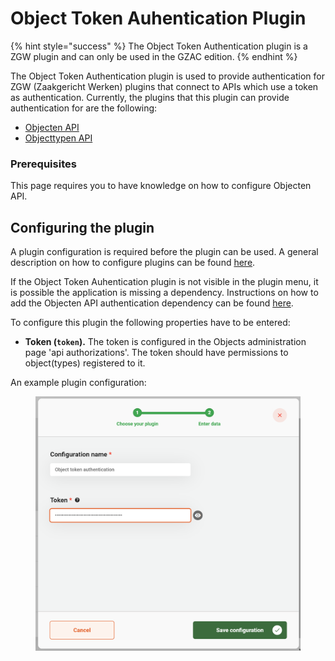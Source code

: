 # Object Token Auhentication Plugin

{% hint style="success" %}
The Object Token Authentication plugin is a ZGW plugin and can only be used in the GZAC edition.
{% endhint %}

The Object Token Authentication plugin is used to provide authentication for ZGW (Zaakgericht Werken) plugins that connect to APIs which use a token as authentication. Currently, the plugins that this plugin can provide authentication for are the following:

* [Objecten API](configure-objecten-api-plugin.md)
* [Objecttypen API](configure-objecttypen-api-plugin.md)

### Prerequisites

This page requires you to have knowledge on how to configure Objecten API.

## Configuring the plugin

A plugin configuration is required before the plugin can be used. A general description on how to configure plugins can be found [here](./#configuring-plugins).

If the Object Token Auhentication plugin is not visible in the plugin menu, it is possible the application is missing a dependency. Instructions on how to add the Objecten API authentication dependency can be found [here](../../fundamentals/getting-started/modules/zgw/objecten-api-authentication.md).

To configure this plugin the following properties have to be entered:

* **Token (`token`).** The token is configured in the Objects administration page 'api authorizations'. The token should have permissions to object(types) registered to it.

An example plugin configuration:&#x20;

<figure><img src="../../.gitbook/assets/configure-plugin (4).png" alt=""><figcaption></figcaption></figure>
